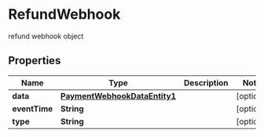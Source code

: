 

# RefundWebhook

refund webhook object

## Properties

| Name | Type | Description | Notes |
|------------ | ------------- | ------------- | -------------|
|**data** | [**PaymentWebhookDataEntity1**](PaymentWebhookDataEntity1.md) |  |  [optional] |
|**eventTime** | **String** |  |  [optional] |
|**type** | **String** |  |  [optional] |



